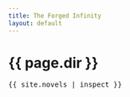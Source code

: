 ```yaml
---
title: The Forged Infinity
layout: default
---
```


<h1>{{ page.dir }}</h1> 
<pre>{{ site.novels | inspect }}</pre> 